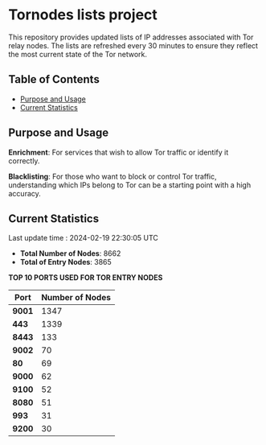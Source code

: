 # Tornodes lists project

This repository provides updated lists of IP addresses associated with Tor relay nodes. The lists are refreshed every 30 minutes to ensure they reflect the most current state of the Tor network.

## Table of Contents

- [Purpose and Usage](#purpose-and-usage)
- [Current Statistics](#current-statistics)


## Purpose and Usage

**Enrichment**: For services that wish to allow Tor traffic or identify it correctly.

**Blacklisting**: For those who want to block or control Tor traffic, understanding which IPs belong to Tor can be a starting point with a high accuracy.

## Current Statistics

Last update time : 2024-02-19 22:30:05 UTC

- **Total Number of Nodes**: 8662
- **Total of Entry Nodes**: 3865

**TOP 10 PORTS USED FOR TOR ENTRY NODES**

| **Port** | **Number of Nodes** |
|------|-----------------|
| **9001**   | 1347  |
| **443**   | 1339  |
| **8443**   | 133  |
| **9002**   | 70  |
| **80**   | 69  |
| **9000**   | 62  |
| **9100**   | 52  |
| **8080**   | 51  |
| **993**   | 31  |
| **9200**   | 30  |

